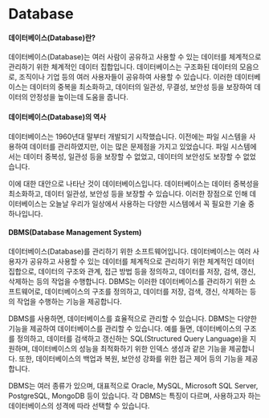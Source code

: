 # Database

#### 데이터베이스(Database)란?

데이터베이스(Database)는 여러 사람이 공유하고 사용할 수 있는 데이터를 체계적으로 관리하기 위한 체계적인 데이터 집합입니다. 데이터베이스는 구조화된 데이터의 모음으로, 조직이나 기업 등의 여러 사용자들이 공유하여 사용할 수 있습니다. 이러한 데이터베이스는 데이터의 중복을 최소화하고, 데이터의 일관성, 무결성, 보안성 등을 보장하여 데이터의 안정성을 높이는데 도움을 줍니다.

#### 데이터베이스(Database)의 역사

데이터베이스는 1960년대 말부터 개발되기 시작했습니다. 이전에는 파일 시스템을 사용하여 데이터를 관리하였지만, 이는 많은 문제점을 가지고 있었습니다. 파일 시스템에서는 데이터 중복성, 일관성 등을 보장할 수 없었고, 데이터의 보안성도 보장할 수 없었습니다.

이에 대한 대안으로 나타난 것이 데이터베이스입니다. 데이터베이스는 데이터 중복성을 최소화하고, 데이터 일관성, 보안성 등을 보장할 수 있습니다. 이러한 장점으로 인해 데이터베이스는 오늘날 우리가 일상에서 사용하는 다양한 시스템에서 꼭 필요한 기술 중 하나입니다.



#### DBMS(Database Management System)

데이터베이스(Database)를 관리하기 위한 소프트웨어입니다. 데이터베이스는 여러 사용자가 공유하고 사용할 수 있는 데이터를 체계적으로 관리하기 위한 체계적인 데이터 집합으로, 데이터의 구조와 관계, 접근 방법 등을 정의하고, 데이터를 저장, 검색, 갱신, 삭제하는 등의 작업을 수행합니다. DBMS는 이러한 데이터베이스를 관리하기 위한 소프트웨어로, 데이터베이스의 구조를 정의하고, 데이터를 저장, 검색, 갱신, 삭제하는 등의 작업을 수행하는 기능을 제공합니다.

DBMS를 사용하면, 데이터베이스를 효율적으로 관리할 수 있습니다. DBMS는 다양한 기능을 제공하여 데이터베이스를 관리할 수 있습니다. 예를 들면, 데이터베이스의 구조를 정의하고, 데이터를 검색하고 갱신하는 SQL(Structured Query Language)을 지원하며, 데이터베이스의 성능을 최적화하기 위한 인덱스 생성과 같은 기능을 제공합니다. 또한, 데이터베이스의 백업과 복원, 보안성 강화를 위한 접근 제어 등의 기능을 제공합니다.

DBMS는 여러 종류가 있으며, 대표적으로 Oracle, MySQL, Microsoft SQL Server, PostgreSQL, MongoDB 등이 있습니다. 각 DBMS는 특징이 다르며, 사용하고자 하는 데이터베이스의 성격에 따라 선택할 수 있습니다.
